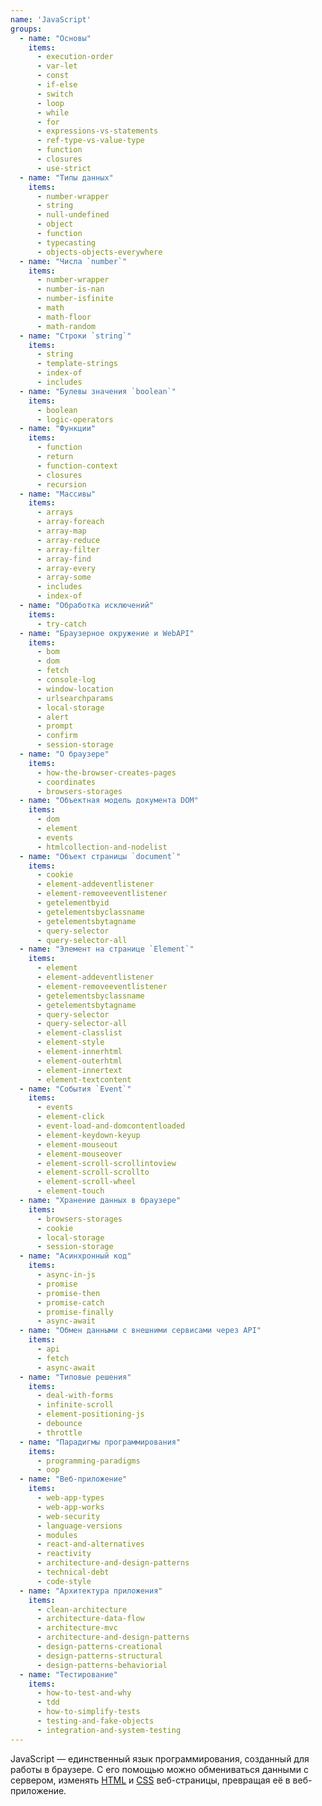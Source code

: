 ```yaml
---
name: 'JavaScript'
groups:
  - name: "Основы"
    items:
      - execution-order
      - var-let
      - const
      - if-else
      - switch
      - loop
      - while
      - for
      - expressions-vs-statements
      - ref-type-vs-value-type
      - function
      - closures
      - use-strict
  - name: "Типы данных"
    items:
      - number-wrapper
      - string
      - null-undefined
      - object
      - function
      - typecasting
      - objects-objects-everywhere
  - name: "Числа `number`"
    items:
      - number-wrapper
      - number-is-nan
      - number-isfinite
      - math
      - math-floor
      - math-random
  - name: "Строки `string`"
    items:
      - string
      - template-strings
      - index-of
      - includes
  - name: "Булевы значения `boolean`"
    items:
      - boolean
      - logic-operators
  - name: "Функции"
    items:
      - function
      - return
      - function-context
      - closures
      - recursion
  - name: "Массивы"
    items:
      - arrays
      - array-foreach
      - array-map
      - array-reduce
      - array-filter
      - array-find
      - array-every
      - array-some
      - includes
      - index-of
  - name: "Обработка исключений"
    items:
      - try-catch
  - name: "Браузерное окружение и WebAPI"
    items:
      - bom
      - dom
      - fetch
      - console-log
      - window-location
      - urlsearchparams
      - local-storage
      - alert
      - prompt
      - confirm
      - session-storage
  - name: "О браузере"
    items:
      - how-the-browser-creates-pages
      - coordinates
      - browsers-storages
  - name: "Объектная модель документа DOM"
    items:
      - dom
      - element
      - events
      - htmlcollection-and-nodelist
  - name: "Объект страницы `document`"
    items:
      - cookie
      - element-addeventlistener
      - element-removeeventlistener
      - getelementbyid
      - getelementsbyclassname
      - getelementsbytagname
      - query-selector
      - query-selector-all
  - name: "Элемент на странице `Element`"
    items:
      - element
      - element-addeventlistener
      - element-removeeventlistener
      - getelementsbyclassname
      - getelementsbytagname
      - query-selector
      - query-selector-all
      - element-classlist
      - element-style
      - element-innerhtml
      - element-outerhtml
      - element-innertext
      - element-textcontent
  - name: "События `Event`"
    items:
      - events
      - element-click
      - event-load-and-domcontentloaded
      - element-keydown-keyup
      - element-mouseout
      - element-mouseover
      - element-scroll-scrollintoview
      - element-scroll-scrollto
      - element-scroll-wheel
      - element-touch
  - name: "Хранение данных в браузере"
    items:
      - browsers-storages
      - cookie
      - local-storage
      - session-storage
  - name: "Асинхронный код"
    items:
      - async-in-js
      - promise
      - promise-then
      - promise-catch
      - promise-finally
      - async-await
  - name: "Обмен данными с внешними сервисами через API"
    items:
      - api
      - fetch
      - async-await
  - name: "Типовые решения"
    items:
      - deal-with-forms
      - infinite-scroll
      - element-positioning-js
      - debounce
      - throttle
  - name: "Парадигмы программирования"
    items:
      - programming-paradigms
      - oop
  - name: "Веб-приложение"
    items:
      - web-app-types
      - web-app-works
      - web-security
      - language-versions
      - modules
      - react-and-alternatives
      - reactivity
      - architecture-and-design-patterns
      - technical-debt
      - code-style
  - name: "Архитектура приложения"
    items:
      - clean-architecture
      - architecture-data-flow
      - architecture-mvc
      - architecture-and-design-patterns
      - design-patterns-creational
      - design-patterns-structural
      - design-patterns-behaviorial
  - name: "Тестирование"
    items:
      - how-to-test-and-why
      - tdd
      - how-to-simplify-tests
      - testing-and-fake-objects
      - integration-and-system-testing
---
```


JavaScript — единственный язык программирования, созданный для работы в браузере.
С его помощью можно обмениваться данными с сервером, изменять [HTML](/html) и [CSS](/css) веб-страницы, превращая её в веб-приложение.
